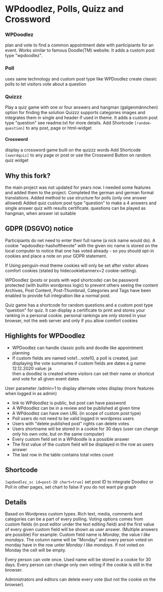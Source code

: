 # WPdoodlez, Polls, Quizz and Crossword

### WPDoodlez
plan and vote to find a common appointment date with participiants for an event. Works similar to famous Doodle(TM) website.
It adds a custom post type "wpdoodlez".

### Poll
uses same technology and custom post type like WPDoodlez
create classic polls to let visitors vote about a question

### Quizzz
Play a quiz game with one or four answers and hangman (galgenmännchen) option for finding the solution
Quizzz supports categories images and integrates them in single and header if used in theme. It adds a custom post type "question"
see readme.txt for more details.
Add Shortcode ```[random-question]``` to any post, page or html-widget

#### Crossword
display a crossword game built on the quizzz words
Add Shortcode ```[xwordquiz]``` to any page or post
   or 
use the Crossword Button on random quiz widget

## Why this fork?
the main project was not updated for years now. I needed some features and added them to the project.
Completed the german and german formal translations. Added method to use structure for polls (only one answer allowed)
Added quiz custom post type "question" to make a 4 answers and single answer quiz with results certificate. questions can be played as hangman, when answer ist suitable

## GDPR (DSGVO) notice
Participiants do net need to enter their full name (a nick name would do).
A cookie "wpdoodlez-hashofthevote" with the given nic name is stored on the local computer to
notice that one has voted already - so you should opt-in cookies and place a note on your GDPR statement.

If Using penguin-mod theme cookies will only be set after visitor allows comfort cookies (stated by hidecookiebannerx=2 cookie-setting).

WPDoodlez (posts or posts with wpd shortcode) can be password protected (with builtin wordpress logic) to prevent others seeing the content
Archives, Post Content, Post-Thumbnail, Categories and Tags have been enabled to provide full integration like a normal post.

Quiz game has a shortcode for random questions and a custom post type "question" for quiz. It can display a certificate to print
and stores your ranking in a personal cookie. personal rankings are only stored in your browser, not the web server and only if you allow comfort cookies

## Highlights for WPDoodlez
* WPDoodlez can handle classic polls and doodle like appointment planning
* If custom fields are named vote1...vote10, a poll is created, just displaying the vote summaries
if custom fields are dates e.g  name: 12.12.2020    value: ja<br>
then a doodlez is created where visitors can set their name or shortcut and vote for all given event dates

User parameter /admin=1 to display alternate votes display (more features when logged in as admin)

* link to WPdoodlez is public, but post can have password
* A WPdoodlez can be in a review and be published at given time
* A WPdoodlez can have own URL (in scope of custom post type)
* Poll users do not need to be valid logged in wordpress users
* Users with "delete published post" rights can delete votes
* Users shortname will be stored in a cookie for 30 days (user can change only his own vote, but on the same computer)
* Every custom field set in a WPdoodle is a possible answer
* The first value of the custom field will be displayed in the row as users answer
* The last row in the table contains total votes count

## Shortcode
```[wpdoodlez_sc id=post-ID chart=true]``` set post ID to integrate Doodlez or Poll in other pages, set chart to false if you do not want pie graph

## Details
Based on Wordpress custom types. Rich text, media, comments and categories can 
be a part of every polling. Voting options comes from custom fields (in post 
editor under the text editing field) and the first value of every given custom 
field will be shown as user answer. (Multiple answers are possible)
For example: Custom field name is *Monday*, the value *I like mondays*. The 
column name will be "Monday" and every person voted on monday have in the row
unter *Monday* *I like mondays*. If not voted on Monday the cell will be empty.

Every person can vote once. Used name will be stored in a cookie for 30 days. 
Every person can change only own voting if the cookie is still in the browser.

Administrators and editors can delete every vote (but not the cookie on the 
browser).

